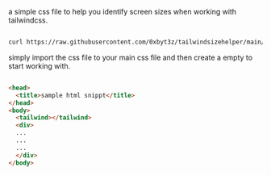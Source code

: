 a simple css file to help you identify screen sizes when working with tailwindcss.


```bash

curl https://raw.githubusercontent.com/0xbyt3z/tailwindsizehelper/main/tailwindscreens.css --output {filename}
```


simply import the css file to your main css file and then create a empty <tailwind></tailwind> to start working with.

```html

<head>
  <title>sample html snippt</title>
</head>
<body>
  <tailwind></tailwind>
  <div>
  ...
  ...
  ...
  </div>
</body>
